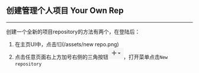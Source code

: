 ## 创建管理个人项目 Your Own Rep

---

创建一个全新的项目repository的方法有两个，在登陆后：

1. 在主页UI中，点击![](/assets/new repo.png)
2. 点击任意页面右上方加号右侧的三角按钮![](/assets/plus.png)，打开菜单点击`New repository`



